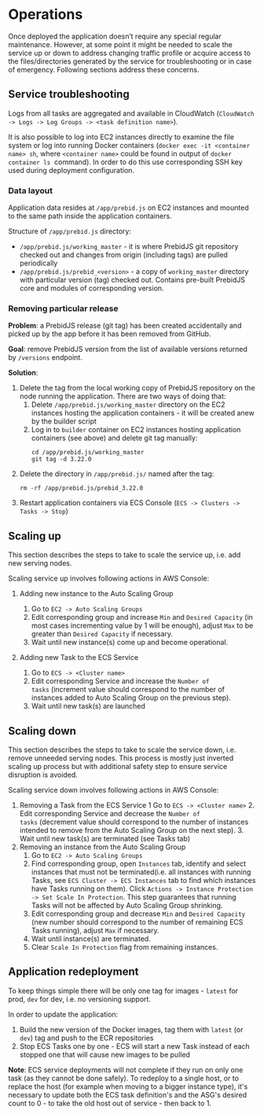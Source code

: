# Operations

Once deployed the application doesn’t require any special regular maintenance. However, at some point it might be needed 
to scale the service up or down to address changing traffic profile or acquire access to the files/directories 
generated by the service for troubleshooting or in case of emergency. Following sections address these concerns.

## Service troubleshooting
Logs from all tasks are aggregated and available in CloudWatch 
(`CloudWatch -> Logs -> Log Groups -> <task definition name>`).

It is also possible to log into EC2 instances directly to examine the file system or log into running Docker containers 
(`docker exec -it <container name> sh`, where `<container name>` could be found in output of `docker container ls` 
command). In order to do this use corresponding SSH key used during deployment configuration.

### Data layout
Application data resides at `/app/prebid.js` on EC2 instances and mounted to the same path inside the application 
containers.

Structure of `/app/prebid.js` directory:
* `/app/prebid.js/working_master` - it is where PrebidJS git repository checked out and changes from origin (including 
tags) are pulled periodically
* `/app/prebid.js/prebid_<version>` - a copy of `working_master` directory with particular version (tag) checked out. 
Contains pre-built PrebidJS core and modules of corresponding version. 

### Removing particular release
**Problem**: a PrebidJS release (git tag) has been created accidentally and picked up by the app before it has been 
removed from GitHub.

**Goal**: remove PrebidJS version from the list of available versions returned by `/versions` endpoint.

**Solution**:
1. Delete the tag from the local working copy of PrebidJS repository on the node running the application. There are two 
ways of doing that:
    1. Delete `/app/prebid.js/working_master` directory on the EC2 instances hosting the application containers - it 
    will be created anew by the builder script
    2. Log in to `builder` container on EC2 instances hosting application containers (see above) and delete git tag 
    manually:
        ```
        cd /app/prebid.js/working_master
        git tag -d 3.22.0
        ```
2. Delete the directory in `/app/prebid.js/` named after the tag:
    ```
    rm -rf /app/prebid.js/prebid_3.22.0
    ```
3. Restart application containers via ECS Console (`ECS -> Clusters -> Tasks -> Stop`)

## Scaling up
This section describes the steps to take to scale the service up, i.e. add new serving nodes.

Scaling service up involves following actions in AWS Console:

1. Adding new instance to the Auto Scaling Group
   1. Go to `EC2 -> Auto Scaling Groups`
   2. Edit corresponding group and increase `Min` and `Desired Capacity` (in most cases incrementing value by 1 will be 
   enough), adjust `Max` to be greater than `Desired Capacity` if necessary.
   3. Wait until new instance(s) come up and become operational.

2. Adding new Task to the ECS Service
   1. Go to `ECS -> <Cluster name>`
   2. Edit corresponding Service and increase the `Number of tasks` (increment value should correspond to the number of 
   instances added to Auto Scaling Group on the previous step).
   3. Wait until new task(s) are launched

## Scaling down
This section describes the steps to take to scale the service down, i.e. remove unneeded serving nodes. This process is 
mostly just inverted scaling up process but with additional safety step to ensure service disruption is avoided.

Scaling service down involves following actions in AWS Console:

1. Removing a Task from the ECS Service
   1  Go to `ECS -> <Cluster name>`
   2. Edit corresponding Service and decrease the `Number of tasks` (decrement value should correspond to the number of 
   instances intended to remove from the Auto Scaling Group on the next step).
   3. Wait until new task(s) are terminated (see Tasks tab)
2. Removing an instance from the Auto Scaling Group
   1. Go to `EC2 -> Auto Scaling Groups`
   2. Find corresponding group, open `Instances` tab, identify and select instances that must not be terminated(i.e. 
   all instances with running Tasks, see `ECS Cluster -> ECS Instances` tab to find which instances have Tasks running 
   on them). Click `Actions -> Instance Protection -> Set Scale In Protection`. This step guarantees that running Tasks 
   will not be affected by Auto Scaling Group shrinking.
   3. Edit corresponding group and decrease `Min` and `Desired Capacity` (new number should correspond to the number of 
   remaining ECS Tasks running), adjust `Max` if necessary.
   4. Wait until instance(s) are terminated.
   5. Clear `Scale In Protection` flag from remaining instances.

## Application redeployment

To keep things simple there will be only one tag for images - `latest` for prod, `dev` for dev, i.e. no versioning support.

In order to update the application:
1. Build the new version of the Docker images, tag them with `latest` (or `dev`) tag and push to the ECR repositories
2. Stop ECS Tasks one by one - ECS will start a new Task instead of each stopped one that will cause new images to be pulled

**Note**: ECS service deployments will not complete if they run on only one task (as they cannot be done safely). 
To redeploy to a single host, or to replace the host (for example when moving to a bigger instance type), it's necessary 
to update both the ECS task definition's and the ASG's desired count to 0 - to take the old host out of service - then back to 1.
